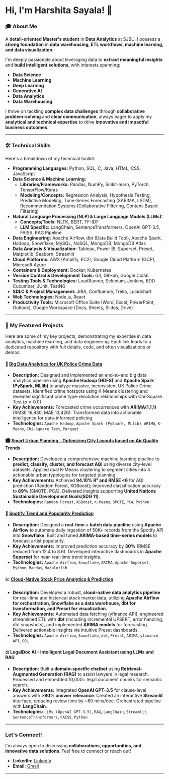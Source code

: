 # Hi, I'm Harshita Sayala! 👋

### 🎓 About Me

A **detail-oriented Master's student** in **Data Analytics** at SJSU, I possess a **strong foundation** in **data warehousing, ETL workflows, machine learning, and data visualization**.

I'm deeply passionate about leveraging data to **extract meaningful insights** and **build intelligent solutions**, with interests spanning:
* **Data Science**
* **Machine Learning**
* **Deep Learning**
* **Generative AI**
* **Data Analytics**
* **Data Warehousing**

I thrive on tackling **complex data challenges** through **collaborative problem-solving** and **clear communication**, always eager to apply my **analytical and technical expertise** to drive **innovative and impactful business outcomes**.

---

### 🛠️ Technical Skills

Here's a breakdown of my technical toolkit:

* **Programming Languages:** Python, SQL, C, Java, HTML, CSS, JavaScript
* **Data Science & Machine Learning:**
    * **Libraries/Frameworks:** Pandas, NumPy, Scikit-learn, PyTorch, TensorFlow/Keras
    * **Modeling/Concepts:** Regression Analysis, Hypothesis Testing, Predictive Modeling, Time-Series Forecasting (SARIMA, LSTM), Recommendation Systems (Collaborative Filtering, Content-Based Filtering)
* **Natural Language Processing (NLP) & Large Language Models (LLMs):**
    * **Concepts/Tools:** NLTK, BERT, TF-IDF
    * **LLM Specific:** LangChain, SentenceTransformers, OpenAI GPT-3.5, FAISS, RAG Pipeline
* **Data Engineering:** Apache Airflow, dbt (Data Build Tool), Apache Spark, Hadoop, Snowflake, MySQL, NoSQL, MongoDB, MongoDB Atlas
* **Data Analysis & Visualization:** Tableau, Power BI, Superset, Preset, Matplotlib, Seaborn, Streamlit
* **Cloud Platforms:** AWS (Amplify, EC2), Google Cloud Platform (GCP), Microsoft Azure
* **Containers & Deployment:** Docker, Kubernetes
* **Version Control & Development Tools:** Git, GitHub, Google Colab
* **Testing Tools & Technologies:** LoadRunner, Selenium, Jenkins, BDD Cucumber, JUnit, TestNG
* **SDLC & Project Management:** JIRA, Confluence, Trello, Lucidchart
* **Web Technologies:** Node.js, React
* **Productivity Tools:** Microsoft Office Suite (Word, Excel, PowerPoint, Outlook), Google Workspace (Docs, Sheets, Slides, Drive)

---

### 🚀 My Featured Projects

Here are some of my key projects, demonstrating my expertise in data analytics, machine learning, and data engineering. Each link leads to a dedicated repository with full details, code, and often visualizations or demos.

#### 🚨 [Big Data Analytics for UK Police Crime Data](https://github.com/katipally/crime-data-analysis)
* **Description:** Designed and implemented an end-to-end big data analytics pipeline using **Apache Hadoop (HDFS)** and **Apache Spark (PySpark, MLlib)** to analyze massive, inconsistent UK Police Crime datasets. Identified crime hotspots using K-Means clustering and revealed significant crime type-resolution relationships with Chi-Square Test ($p=0.0$).
* **Key Achievements:** Forecasted crime occurrences with **ARIMA(1,1,1)** (RMSE 16,830, MAE 13,426). Transformed data into actionable intelligence for data-informed policing.
* **Technologies:** `Apache Hadoop`, `Apache Spark (PySpark, MLlib)`, `ARIMA`, `K-Means`, `Chi-Square Test`, `Parquet`

#### 🏙️ [Smart Urban Planning - Optimizing City Layouts based on Air Quality Trends](https://github.com/meera2632/DATA-245_Project)
* **Description:** Developed a comprehensive machine learning pipeline to **predict, classify, cluster, and forecast AQI** using diverse city-level datasets. Applied dual K-Means clustering to segment cities into 4 actionable urban typologies for targeted planning.
* **Key Achievements:** Achieved **94.10% R² and RMSE <6** for AQI prediction (Random Forest, XGBoost); improved classification accuracy to **89%** (SMOTE, PCA). Delivered insights supporting **United Nations Sustainable Development Goals(SDG 11)**.
* **Technologies:** `Random Forest`, `XGBoost`, `K-Means`, `SMOTE`, `PCA`, `Python`

#### 🎵 [Spotify Trend and Popularity Prediction](https://github.com/wcc0/DATA226)
* **Description:** Designed a **real-time + batch data pipeline** using **Apache Airflow** to automate daily ingestion of 50K+ records from the Spotify API into **Snowflake**. Built and tuned **ARIMA-based time-series models** to forecast artist popularity.
* **Key Achievements:** Improved prediction accuracy by **30%** (RMSE reduced from 12.4 to 8.6). Developed interactive dashboards in **Apache Superset** for near-real-time trend insights.
* **Technologies:** `Apache Airflow`, `Snowflake`, `ARIMA`, `Apache Superset`, `Python`, `Pandas`, `Matplotlib`

#### 💹 [Cloud-Native Stock Price Analytics & Prediction](https://github.com/meera2632/DATA-226_Lab-2)
* **Description:** Developed a robust, **cloud-native data analytics pipeline** for real-time and historical stock market data, utilizing **Apache Airflow for orchestration, Snowflake as a data warehouse, dbt for transformation, and Preset for visualization.**
* **Key Achievements:** Automated data fetching (yfinance API), engineered streamlined ETL with **dbt** (including incremental UPSERT, error handling, dbt snapshots), and implemented **ARIMA models** for forecasting. Delivered actionable insights via intuitive Preset dashboards.
* **Technologies:** `Apache Airflow`, `Snowflake`, `dbt`, `Preset`, `ARIMA`, `yfinance API`, `SQL`

#### ⚖️ LegalDoc AI – Intelligent Legal Document Assistant using LLMs and RAG
* **Description:** Built a **domain-specific chatbot** using **Retrieval-Augmented Generation (RAG)** to assist lawyers in legal research. Processed and embedded 10,000+ legal document chunks for semantic search.
* **Key Achievements:** Integrated **OpenAI GPT-3.5** for clause-level answers with **>90% answer relevance**. Created an interactive **Streamlit** interface, reducing review time by ~60 mins/doc. Orchestrated pipeline with **LangChain**.
* **Technologies:** `LLMs (OpenAI GPT-3.5)`, `RAG`, `LangChain`, `Streamlit`, `SentenceTransformers`, `FAISS`, `Python`

---

### Let's Connect!

I'm always open to discussing **collaborations, opportunities, and innovative data solutions**. Feel free to connect or reach out!

* **LinkedIn:** [LinkedIn](https://www.linkedin.com/in/harshita-sayala-84a9a9204/)
* **Email:** [Gmail](harshita.sayala@sjsu.edu)
---
